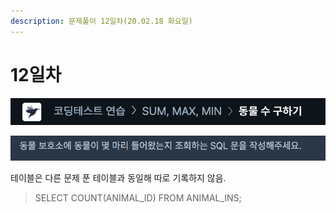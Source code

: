 ```yaml
---
description: 문제풀이 12일차(20.02.18 화요일)
---
```


# 12일차

![](../../.gitbook/assets/image%20%2823%29.png)

![](../../.gitbook/assets/image%20%2854%29.png)

테이블은 다른 문제 푼 테이블과 동일해 따로 기록하지 않음.

> SELECT COUNT\(ANIMAL\_ID\) FROM ANIMAL\_INS;

